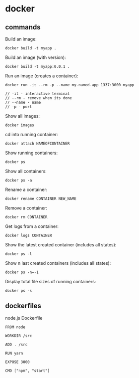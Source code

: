 # docker

## commands

Build an image:
```
docker build -t myapp .
```

Build an image (with version):
```
docker build -t myapp:0.0.1 .
```

Run an image (creates a container):
```
docker run -it --rm -p --name my-named-app 1337:3000 myapp

// -it - interactive terminal
// --rm - remove when its done
// --name - name
// -p - port
```

Show all images:
```
docker images
```

cd into running container:
```
docker attach NAMEOFCONTAINER
```


Show running containers:
```
docker ps
```
Show all containers:
```
docker ps -a
```

Rename a container:
```
docker rename CONTAINER NEW_NAME
```

Remove a container:
```
docker rm CONTAINER
```

Get logs from a container:
```
docker logs CONTAINER
```

Show the latest created container (includes all states):
```
docker ps -l
```

Show n last created containers (includes all states):
```
docker ps -n=-1
```

Display total file sizes of running containers:
```
docker ps -s
```

## dockerfiles

node.js Dockerfile
```
FROM node

WORKDIR /src

ADD . /src

RUN yarn

EXPOSE 3000

CMD ["npm", "start"]
```
